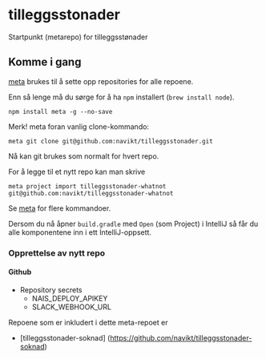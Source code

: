 # tilleggsstonader

Startpunkt (metarepo) for tilleggsstønader

## Komme i gang

[meta](https://github.com/mateodelnorte/meta) brukes til å sette opp
repositories for alle repoene.

Enn så lenge må du sørge for å ha `npm` installert (`brew install node`).

```
npm install meta -g --no-save
```

Merk! meta foran vanlig clone-kommando:

```
meta git clone git@github.com:navikt/tilleggsstonader.git
```

Nå kan git brukes som normalt for hvert repo.

For å legge til et nytt repo kan man skrive

```
meta project import tilleggsstonader-whatnot git@github.com:navikt/tilleggsstonader-whatnot
```

Se [meta](https://github.com/mateodelnorte/meta) for flere kommandoer.

Dersom du nå åpner `build.gradle` med `Open` (som Project) i IntelliJ så får du alle komponentene inn i ett
IntelliJ-oppsett.

### Opprettelse av nytt repo

#### Github
* Repository secrets
  * NAIS_DEPLOY_APIKEY
  * SLACK_WEBHOOK_URL

Repoene som er inkludert i dette meta-repoet er

- [tilleggsstonader-soknad] (https://github.com/navikt/tilleggsstonader-soknad)
